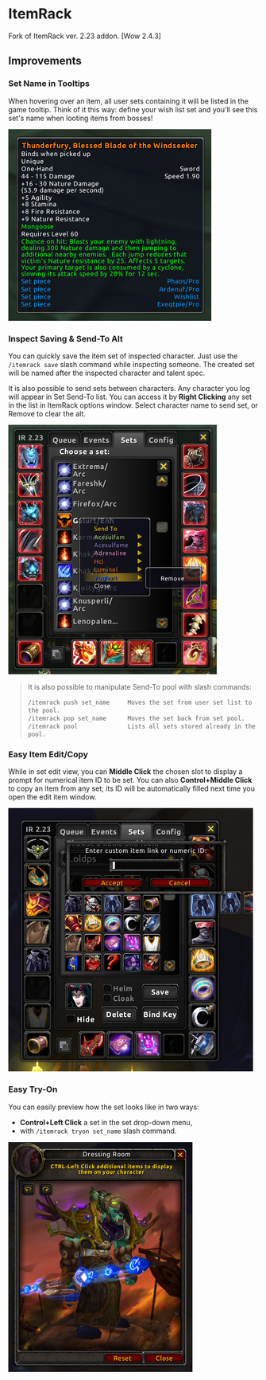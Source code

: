 ItemRack
========

Fork of ItemRack ver. 2.23 addon. [Wow 2.4.3]

Improvements
------------

### Set Name in Tooltips

When hovering over an item, all user sets containing it will be listed in the
game tooltip. Think of it this way: define your wish list set and you'll see
this set's name when looting items from bosses!

![Tooltips](ItemRack/doc/01-tooltips.png)

### Inspect Saving & Send-To Alt

You can quickly save the item set of inspected character. Just use the
`/itemrack save` slash command while inspecting someone. The created
set will be named after the inspected character and talent spec.

It is also possible to send sets between characters. Any character you log will
appear in Set Send-To list. You can access it by **Right Clicking** any set in
the list in ItemRack options window. Select character name to send set, or
Remove to clear the alt.

![Send-To](ItemRack/doc/02-send-to.png)

> It is also possible to manipulate Send-To pool with slash commands:
> ```
> /itemrack push set_name     Moves the set from user set list to the pool.
> /itemrack pop set_name      Moves the set back from set pool.
> /itemrack pool              Lists all sets stored already in the pool.
> ```

### Easy Item Edit/Copy

While in set edit view, you can **Middle Click** the chosen slot to display
a prompt for numerical item ID to be set. You can also **Control+Middle Click**
to copy an item from any set; its ID will be automatically filled next time you
open the edit item window.

![Edit by ID](ItemRack/doc/03-edit-by-id.png)

### Easy Try-On

You can easily preview how the set looks like in two ways:

- **Control+Left Click** a set in the set drop-down menu,
- with `/itemrack tryon set_name` slash command.

![Edit by ID](ItemRack/doc/09-try-on.png)
